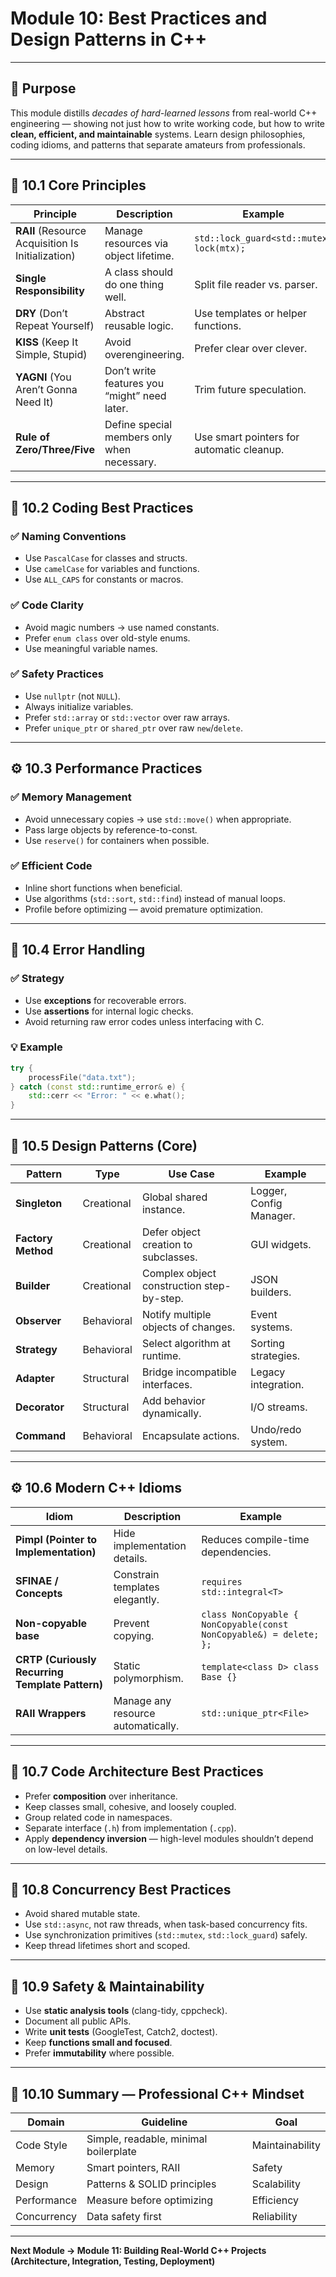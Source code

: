 # Module 10: Best Practices and Design Patterns in C++

---

## 🎯 Purpose

This module distills *decades of hard-learned lessons* from real-world C++ engineering — showing not just how to write working code, but how to write **clean, efficient, and maintainable** systems. Learn design philosophies, coding idioms, and patterns that separate amateurs from professionals.

---

## 🧩 10.1 Core Principles

| Principle                                         | Description                                  | Example                                   |
| ------------------------------------------------- | -------------------------------------------- | ----------------------------------------- |
| **RAII** (Resource Acquisition Is Initialization) | Manage resources via object lifetime.        | `std::lock_guard<std::mutex> lock(mtx);`  |
| **Single Responsibility**                         | A class should do one thing well.            | Split file reader vs. parser.             |
| **DRY** (Don’t Repeat Yourself)                   | Abstract reusable logic.                     | Use templates or helper functions.        |
| **KISS** (Keep It Simple, Stupid)                 | Avoid overengineering.                       | Prefer clear over clever.                 |
| **YAGNI** (You Aren’t Gonna Need It)              | Don’t write features you “might” need later. | Trim future speculation.                  |
| **Rule of Zero/Three/Five**                       | Define special members only when necessary.  | Use smart pointers for automatic cleanup. |

---

## 🧠 10.2 Coding Best Practices

### ✅ Naming Conventions

* Use `PascalCase` for classes and structs.
* Use `camelCase` for variables and functions.
* Use `ALL_CAPS` for constants or macros.

### ✅ Code Clarity

* Avoid magic numbers → use named constants.
* Prefer `enum class` over old-style enums.
* Use meaningful variable names.

### ✅ Safety Practices

* Use `nullptr` (not `NULL`).
* Always initialize variables.
* Prefer `std::array` or `std::vector` over raw arrays.
* Prefer `unique_ptr` or `shared_ptr` over raw `new`/`delete`.

---

## ⚙️ 10.3 Performance Practices

### ✅ Memory Management

* Avoid unnecessary copies → use `std::move()` when appropriate.
* Pass large objects by reference-to-const.
* Use `reserve()` for containers when possible.

### ✅ Efficient Code

* Inline short functions when beneficial.
* Use algorithms (`std::sort`, `std::find`) instead of manual loops.
* Profile before optimizing — avoid premature optimization.

---

## 🧩 10.4 Error Handling

### ✅ Strategy

* Use **exceptions** for recoverable errors.
* Use **assertions** for internal logic checks.
* Avoid returning raw error codes unless interfacing with C.

### 💡 Example

```cpp
try {
    processFile("data.txt");
} catch (const std::runtime_error& e) {
    std::cerr << "Error: " << e.what();
}
```

---

## 🧱 10.5 Design Patterns (Core)

| Pattern            | Type       | Use Case                                  | Example                 |
| ------------------ | ---------- | ----------------------------------------- | ----------------------- |
| **Singleton**      | Creational | Global shared instance.                   | Logger, Config Manager. |
| **Factory Method** | Creational | Defer object creation to subclasses.      | GUI widgets.            |
| **Builder**        | Creational | Complex object construction step-by-step. | JSON builders.          |
| **Observer**       | Behavioral | Notify multiple objects of changes.       | Event systems.          |
| **Strategy**       | Behavioral | Select algorithm at runtime.              | Sorting strategies.     |
| **Adapter**        | Structural | Bridge incompatible interfaces.           | Legacy integration.     |
| **Decorator**      | Structural | Add behavior dynamically.                 | I/O streams.            |
| **Command**        | Behavioral | Encapsulate actions.                      | Undo/redo system.       |

---

## ⚙️ 10.6 Modern C++ Idioms

| Idiom                                           | Description                        | Example                                                            |
| ----------------------------------------------- | ---------------------------------- | ------------------------------------------------------------------ |
| **Pimpl (Pointer to Implementation)**           | Hide implementation details.       | Reduces compile-time dependencies.                                 |
| **SFINAE / Concepts**                           | Constrain templates elegantly.     | `requires std::integral<T>`                                        |
| **Non-copyable base**                           | Prevent copying.                   | `class NonCopyable { NonCopyable(const NonCopyable&) = delete; };` |
| **CRTP (Curiously Recurring Template Pattern)** | Static polymorphism.               | `template<class D> class Base {}`                                  |
| **RAII Wrappers**                               | Manage any resource automatically. | `std::unique_ptr<File>`                                            |

---

## 🧭 10.7 Code Architecture Best Practices

* Prefer **composition** over inheritance.
* Keep classes small, cohesive, and loosely coupled.
* Group related code in namespaces.
* Separate interface (`.h`) from implementation (`.cpp`).
* Apply **dependency inversion** — high-level modules shouldn’t depend on low-level details.

---

## 🧩 10.8 Concurrency Best Practices

* Avoid shared mutable state.
* Use `std::async`, not raw threads, when task-based concurrency fits.
* Use synchronization primitives (`std::mutex`, `std::lock_guard`) safely.
* Keep thread lifetimes short and scoped.

---

## 🔐 10.9 Safety & Maintainability

* Use **static analysis tools** (clang-tidy, cppcheck).
* Document all public APIs.
* Write **unit tests** (GoogleTest, Catch2, doctest).
* Keep **functions small and focused**.
* Prefer **immutability** where possible.

---

## 🚀 10.10 Summary — Professional C++ Mindset

| Domain      | Guideline                             | Goal            |
| ----------- | ------------------------------------- | --------------- |
| Code Style  | Simple, readable, minimal boilerplate | Maintainability |
| Memory      | Smart pointers, RAII                  | Safety          |
| Design      | Patterns & SOLID principles           | Scalability     |
| Performance | Measure before optimizing             | Efficiency      |
| Concurrency | Data safety first                     | Reliability     |

---

**Next Module → Module 11: Building Real-World C++ Projects (Architecture, Integration, Testing, Deployment)**
